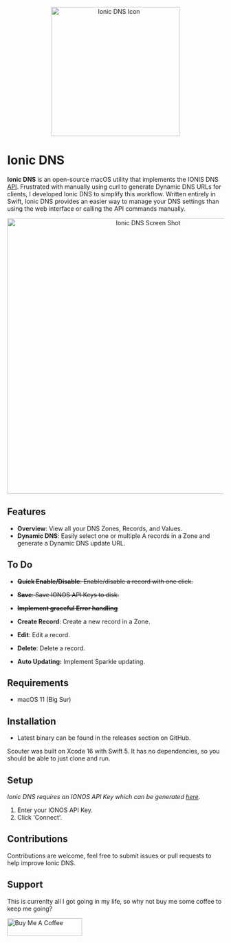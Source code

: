 <p align="center">
    <img alt="Ionic DNS Icon" src="http://www.jonalaniz.com/wp-content/uploads/2025/03/ionic_icon.png" width="300">
  
# Ionic DNS

**Ionic DNS** is an open-source macOS utility that implements the IONIS DNS [API](https://developer.hosting.ionos.com/docs/dns). Frustrated with manually using curl to generate Dynamic DNS URLs for clients, I developed Ionic DNS to simplify this workflow. Written entirely in Swift, Ionic DNS provides an easier way to manage your DNS settings than using the web interface or calling the API commands manually.

<p align="center">
    <img alt="Ionic DNS Screen Shot" src="https://static.jonalaniz.com/ionic/ss_ionic.png" width="640">


## Features
- **Overview**: View all your DNS Zones, Records, and Values.
- **Dynamic DNS**: Easily select one or multiple A records in a Zone and generate a Dynamic DNS update URL.

## To Do

- ~~**Quick Enable/Disable**: Enable/disable a record with one click.~~
- ~~**Save**: Save IONOS API Keys to disk.~~
- ~~**Implement graceful Error handling**~~
- **Create Record**: Create a new record in a Zone.
- **Edit**: Edit a record.
- **Delete**: Delete a record.

- **Auto Updating:** Implement Sparkle updating.

## Requirements
- macOS 11 (Big Sur)

## Installation
- Latest binary can be found in the releases section on GitHub.

Scouter was built on Xcode 16 with Swift 5. It has no dependencies, so you should be able to just clone and run.

## Setup

*Ionic DNS requires an IONOS API Key which can be generated [here](https://developer.hosting.ionos.com/keys).*

1. Enter your IONOS API Key.
2. Click 'Connect'.

## Contributions
Contributions are welcome, feel free to submit issues or pull requests to help improve Ionic DNS.

## Support
This is currenlty all I got going in my life, so why not buy me some coffee to keep me going?

<a href="https://www.buymeacoffee.com/jonalaniz" target="_blank"><img src="https://www.buymeacoffee.com/assets/img/custom_images/yellow_img.png" alt="Buy Me A Coffee" height="41" width="174"></a>
